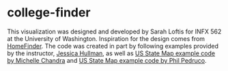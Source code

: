 # college-finder

This visualization was designed and developed by Sarah Loftis for INFX 562 at the University of Washington. Inspiration for the design comes from [HomeFinder](http://www.cs.umd.edu/hcil/trs/92-01/92-01.html). The code was created in part by following examples provided by the instructor, [Jessica Hullman](http://faculty.washington.edu/jhullman/), as well as [US State Map example code by Michelle Chandra](http://bl.ocks.org/michellechandra/0b2ce4923dc9b5809922) and [US State Map example code by Phil Pedruco](http://bl.ocks.org/phil-pedruco/7745589).   
